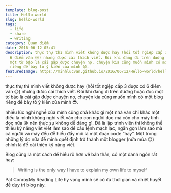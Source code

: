 ```yaml
---
template: blog-post
title: Hello world
slug: hello-world
tags:
  - life
  - share
  - writing
category: Quan điểm
date: 2016-06-12 05:41
description: thực thự thì mình viết không được hay (hồi tốt ngiệp cấp 3 được có
  6 điểm văn 😢) nhưng được cái thích viết. Đôi khi đang đi trên đường hoặc đọc
  một tờ báo là cải gặp được chuyện nọ, chuyện kia cũng muốn mình có một blog
  riêng để bày tỏ ý kiến của mình 😎.
featuredImage: https://minhlucvan.github.io/2016/06/12/Hello-world/hello.jpg
---
```

thực thự thì mình viết không được hay (hồi tốt ngiệp cấp 3 được có 6 điểm văn 😢) nhưng được cái thích viết. Đôi khi đang đi trên đường hoặc đọc một tờ báo là cải gặp được chuyện nọ, chuyện kia cũng muốn mình có một blog riêng để bày tỏ ý kiến của mình 😎.

nhiều lúc nghĩ nghề của mình cũng chả khác gì một nhà văn chỉ khác một điều là mình không nghỉ viết văn cho con người đọc mà còn cho máy tính đọc nữa 😜 nên thực sự không dễ dàng gì. Đã là lập trình viên thì không thể thiếu kỹ năng viết viết làm sao để câu lệnh mạch lạc, ngắn gọn làm sao mà cả người và máy đều đễ hiểu đấy mới là một đoạn code “hay”. Một trong những lý do nữa để mình quết định trở thành một blogger (nửa mùa 😐) chính là để cải thiện kỹ năng viết.

Blog cũng là một cách để hiểu rõ hơn về bản thân, có một danh ngôn rất hay:

> Writing is the only way I have to explain my own life to myself

Pat ConroyMy Reading Life
hy vọng mình sẽ có đủ thời gian và nhiệt huyết để duy trì blog này.